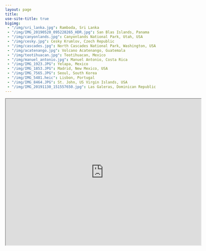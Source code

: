 ```yaml
---
layout: page
title:  
use-site-title: true
bigimg: 
 - "/img/sri_lanka.jpg": Ramboda, Sri Lanka
 - "/img/IMG_20190520_095228265_HDR.jpg": San Blas Islands, Panama
 - "/img/canyonlands.jpg": Canyonlands National Park, Utah, USA
 - "/img/cesky.jpg": Cesky Krumlov, Czech Republic
 - "/img/cascades.jpg": North Cascades National Park, Washington, USA
 - "/img/acatenango.jpg": Volcano Acatenango, Guatemala
 - "/img/teotihuacan.jpg": Teotihuacan, Mexico
 - "/img/manuel_antonio.jpg": Manuel Antonio, Costa Rica
 - "/img/IMG_1923.JPG": Yelapa, Mexico
 - "/img/IMG_1853.JPG": Madrid, New Mexico, USA
 - "/img/IMG_7565.JPG": Seoul, South Korea
 - "/img/IMG_5481.heic": Lisbon, Portugal
 - "/img/IMG_8464.JPG": St. John, US Virgin Islands, USA
 - "/img/IMG_20191130_151557650.jpg": Las Galeras, Dominican Republic
---
```


<!--
- "/img/tikal.jpg": Tikal, Guatemala
- "/img/luxembourg.jpg": Luxembourg City, Luxembourg
- "/img/chania.jpg": Chania, Greece
- "/img/key_biscayne.jpg": Key Biscayne, USA
- "/img/hyderabad.jpg": Hyderabad, India
- "/img/rome.jpg": Rome, Italy
- "/img/keukenhof.jpg": Keukenhof, Netherlands
- "/img/IMG_5195.JPG": King Cove, Alaska, USA
- "/img/tres_ojos.jpg": Los Tres Ojos National Park, Dominican Republic
-->

<!-- Have you ever caught yourself staring at a world map making detailed plans about your imaginary trips? Maybe checking flight prices to random countries because you never know when you 'll find a good deal? If yes, I 'm happy I 'm not alone. If no, welcome to my world! Maybe at some point I will create a travel blog sharing my travel adventures, but until then, here are the places I 've been so far. Hopefully more pins will keep being added... -->

<iframe src="https://www.google.com/maps/d/u/0/embed?mid=1BcK-2CaiLY4gxsdd5RWaWcrordzmFxSi" width="640" height="480" class="img-center"></iframe>

<!-- I 've been lucky enough to be given the opportunity to travel to different places of the world and I am always amazed by the unexplored beauties of our planet. But even -->
